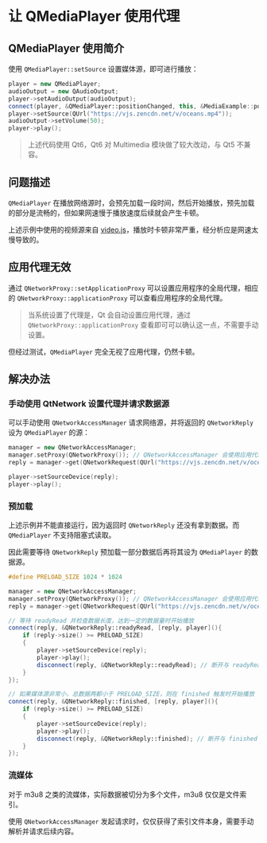 # 让 QMediaPlayer 使用代理


## QMediaPlayer 使用简介
使用 `QMediaPlayer::setSource` 设置媒体源，即可进行播放：  

```cpp
player = new QMediaPlayer;
audioOutput = new QAudioOutput;
player->setAudioOutput(audioOutput);
connect(player, &QMediaPlayer::positionChanged, this, &MediaExample::positionChanged);
player->setSource(QUrl("https://vjs.zencdn.net/v/oceans.mp4"));
audioOutput->setVolume(50);
player->play();
```

> 上述代码使用 Qt6，Qt6 对 Multimedia 模块做了较大改动，与 Qt5 不兼容。


## 问题描述

`QMediaPlayer` 在播放网络源时，会预先加载一段时间，然后开始播放，预先加载的部分是流畅的，但如果网速慢于播放速度后续就会产生卡顿。

上述示例中使用的视频源来自 [video.js](https://github.com/videojs/video.js)，播放时卡顿非常严重，经分析应是网速太慢导致的。

## 应用代理无效

通过 `QNetworkProxy::setApplicationProxy` 可以设置应用程序的全局代理，相应的 `QNetworkProxy::applicationProxy` 可以查看应用程序的全局代理。

> 当系统设置了代理是，Qt 会自动设置应用代理，通过 `QNetworkProxy::applicationProxy` 查看即可可以确认这一点，不需要手动设置。

但经过测试，`QMediaPlayer` 完全无视了应用代理，仍然卡顿。

## 解决办法

### 手动使用 QtNetwork 设置代理并请求数据源

可以手动使用 `QNetworkAccessManager` 请求网络源，并将返回的 `QNetworkReply` 设为 `QMediaPlayer` 的源：  

```cpp
manager = new QNetworkAccessManager;
manager.setProxy(QNetworkProxy()); // QNetworkAccessManager 会使用应用代理，这行可省略
reply = manager->get(QNetworkRequest(QUrl("https://vjs.zencdn.net/v/oceans.mp4")));

player->setSourceDevice(reply);
player->play();
```

### 预加载

上述示例并不能直接运行，因为返回时 `QNetworkReply` 还没有拿到数据。而 `QMediaPlayer` 不支持阻塞式读取。

因此需要等待 `QNetworkReply` 预加载一部分数据后再将其设为 `QMediaPlayer` 的数据源。

```cpp
#define PRELOAD_SIZE 1024 * 1024

manager = new QNetworkAccessManager;
manager.setProxy(QNetworkProxy()); // QNetworkAccessManager 会使用应用代理，这行可省略
reply = manager->get(QNetworkRequest(QUrl("https://vjs.zencdn.net/v/oceans.mp4")));

// 等待 readyRead 并检查数据长度，达到一定的数据量时开始播放
connect(reply, &QNetworkReply::readyRead, [reply, player](){
    if (reply->size() >= PRELOAD_SIZE)
    {
        player->setSourceDevice(reply);
        player->play();
        disconnect(reply, &QNetworkReply::readyRead); // 断开与 readyRead 信号连接的所有槽
    }
});

// 如果媒体源非常小，总数据两都小于 PRELOAD_SIZE，则在 finished 触发时开始播放
connect(reply, &QNetworkReply::finished, [reply, player](){
    if (reply->size() >= PRELOAD_SIZE)
    {
        player->setSourceDevice(reply);
        player->play();
        disconnect(reply, &QNetworkReply::finished); // 断开与 finished 信号连接的所有槽
    }
});
```

### 流媒体

对于 m3u8 之类的流媒体，实际数据被切分为多个文件，m3u8 仅仅是文件索引。

使用 `QNetworkAccessManager` 发起请求时，仅仅获得了索引文件本身，需要手动解析并请求后续内容。